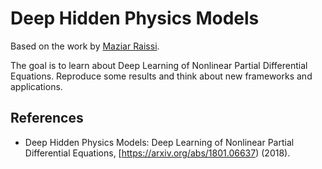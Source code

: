 # Deep Hidden Physics Models

Based on the work by [Maziar Raissi](https://maziarraissi.github.io/research/0_deep_hidden_physics_models/).

The goal is to learn about Deep Learning of Nonlinear Partial Differential Equations. Reproduce some results and think about new frameworks and applications. 

## References

- Deep Hidden Physics Models: Deep Learning of Nonlinear Partial Differential Equations, [https://arxiv.org/abs/1801.06637) (2018).
